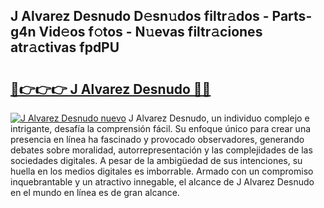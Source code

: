## J Alvarez Desnudo D𝚎sn𝚞dos filtr𝚊dos - Parts-g4n Vid𝚎os f𝚘tos - N𝚞evas filtr𝚊ciones atr𝚊ctivas fpdPU

# <h2><a href="http://mb72fqk.tromn.icu/?c=J+Alvarez+Desnudo">🔗👉👉👉 J Alvarez Desnudo 🔗🔗</a></h2>

[![J Alvarez Desnudo nuevo](https://i.imgur.com/pEAQMta.gif)](http://mb72fqk.tromn.icu/?c=J+Alvarez+Desnudo)
J Alvarez Desnudo, un individuo complejo e intrigante, desafía la comprensión fácil. Su enfoque único para crear una presencia en línea ha fascinado y provocado observadores, generando debates sobre moralidad, autorrepresentación y las complejidades de las sociedades digitales. A pesar de la ambigüedad de sus intenciones, su huella en los medios digitales es imborrable. Armado con un compromiso inquebrantable y un atractivo innegable, el alcance de J Alvarez Desnudo en el mundo en línea es de gran alcance.
